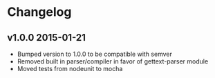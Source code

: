 # Changelog

## v1.0.0 2015-01-21

  * Bumped version to 1.0.0 to be compatible with semver
  * Removed built in parser/compiler in favor of gettext-parser module
  * Moved tests from nodeunit to mocha

